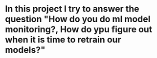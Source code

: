 # In this project I try to answer the question "How do you do ml model monitoring?, How do ypu figure out when it is time to retrain our models?"
